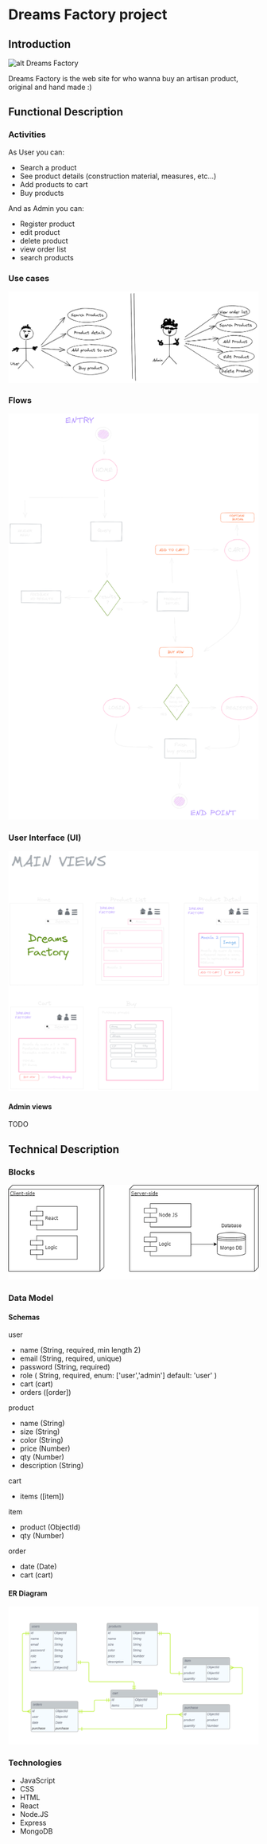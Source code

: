 # Dreams Factory project

## Introduction
![alt Dreams Factory](https://media.giphy.com/media/mCydWp2Slwt8KugwmX/giphy.gif)


Dreams Factory is the web site for who wanna buy an artisan product, original and hand made :)


## Functional Description

### Activities 
As User you can:

- Search a product
- See product details (construction material, measures, etc...)
- Add products to cart
- Buy products

And as Admin you can:

- Register product
- edit product
- delete product
- view order list
- search products

### Use cases

![alt use cases user and admin](./images/use-cases.png)

### Flows

![alt flow-activity](./images/flow-activity.png)

### User Interface (UI)

![alt main views](./images/main-views.png)

#### Admin views

TODO

## Technical Description

### Blocks

![alt blocks diagram](./images/blocks.png)

### Data Model

#### Schemas

user
- name (String, required, min length 2)
- email (String, required, unique)
- password (String, required)
- role (
    String,
    required,
    enum: ['user','admin']
    default: 'user'
    )
- cart (cart)
- orders ([order])

product
- name (String)
- size (String)
- color (String)
- price (Number)
- qty (Number)
- description (String)

cart
- items ([item])

item
- product (ObjectId)
- qty (Number)

order
- date (Date)
- cart (cart)


#### ER Diagram

![alt data-model ER diagram](./images/databaseERdiagram.png)

### Technologies

- JavaScript
- CSS
- HTML
- React
- Node.JS
- Express
- MongoDB